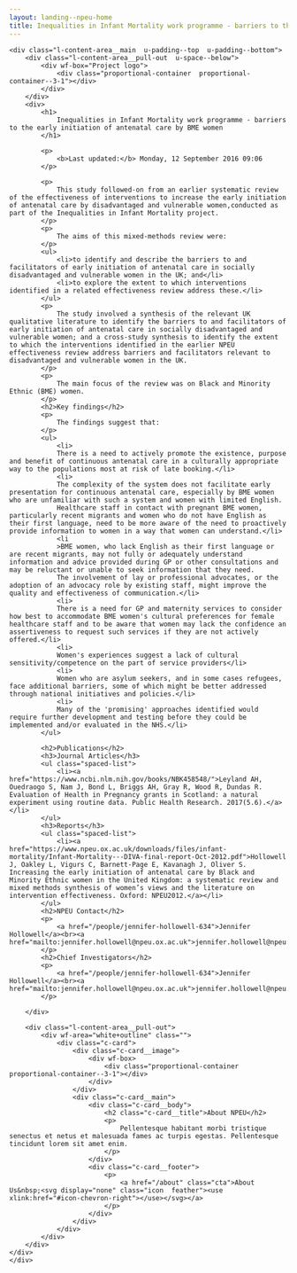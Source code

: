 ```yaml
---
layout: landing--npeu-home
title: Inequalities in Infant Mortality work programme - barriers to the early initiation of antenatal care by BME women
---
```

<div wf-area="white+outline" class="l-content-area  l-content-area--has-pull-outs">

    <div class="l-content-area__main  u-padding--top  u-padding--bottom">
        <div class="l-content-area__pull-out  u-space--below">
            <div wf-box="Project logo">
                <div class="proportional-container  proportional-container--3-1"></div>
            </div>
        </div>
        <div>
            <h1>
                Inequalities in Infant Mortality work programme - barriers to the early initiation of antenatal care by BME women
            </h1>
            
            <p>
                <b>Last updated:</b> Monday, 12 September 2016 09:06
            </p>

            <p>
                This study followed-on from an earlier systematic review of the effectiveness of interventions to increase the early initiation of antenatal care by disadvantaged and vulnerable women,conducted as part of the Inequalities in Infant Mortality project.
            </p>
            <p>
                The aims of this mixed-methods review were:
            </p>
            <ul>
                <li>to identify and describe the barriers to and facilitators of early initiation of antenatal care in socially disadvantaged and vulnerable women in the UK; and</li>
                <li>to explore the extent to which interventions identified in a related effectiveness review address these.</li>
            </ul>
            <p>
                The study involved a synthesis of the relevant UK qualitative literature to identify the barriers to and facilitators of early initiation of antenatal care in socially disadvantaged and vulnerable women; and a cross-study synthesis to identify the extent to which the interventions identified in the earlier NPEU effectiveness review address barriers and facilitators relevant to disadvantaged and vulnerable women in the UK.
            </p>
            <p>
                The main focus of the review was on Black and Minority Ethnic (BME) women.
            </p>
            <h2>Key findings</h2>
            <p>
                The findings suggest that:
            </p>
            <ul>
                <li>
                There is a need to actively promote the existence, purpose and benefit of continuous antenatal care in a culturally appropriate way to the populations most at risk of late booking.</li>
                <li>
                The complexity of the system does not facilitate early presentation for continuous antenatal care, especially by BME women who are unfamiliar with such a system and women with limited English.
                Healthcare staff in contact with pregnant BME women, particularly recent migrants and women who do not have English as their first language, need to be more aware of the need to proactively provide information to women in a way that women can understand.</li>
                <li
                >BME women, who lack English as their first language or are recent migrants, may not fully or adequately understand information and advice provided during GP or other consultations and may be reluctant or unable to seek information that they need.
                The involvement of lay or professional advocates, or the adoption of an advocacy role by existing staff, might improve the quality and effectiveness of communication.</li>
                <li>
                There is a need for GP and maternity services to consider how best to accommodate BME women's cultural preferences for female healthcare staff and to be aware that women may lack the confidence an assertiveness to request such services if they are not actively offered.</li>
                <li>
                Women's experiences suggest a lack of cultural sensitivity/competence on the part of service providers</li>
                <li>
                Women who are asylum seekers, and in some cases refugees, face additional barriers, some of which might be better addressed through national initiatives and policies.</li>
                <li>
                Many of the 'promising' approaches identified would require further development and testing before they could be implemented and/or evaluated in the NHS.</li>
            </ul>

            <h2>Publications</h2>
            <h3>Journal Articles</h3>
            <ul class="spaced-list">
                <li><a href="https://www.ncbi.nlm.nih.gov/books/NBK458548/">Leyland AH, Ouedraogo S, Nam J, Bond L, Briggs AH, Gray R, Wood R, Dundas R. Evaluation of Health in Pregnancy grants in Scotland: a natural experiment using routine data. Public Health Research. 2017(5.6).</a></li>
            </ul>
            <h3>Reports</h3>
            <ul class="spaced-list">
                <li><a href="https://www.npeu.ox.ac.uk/downloads/files/infant-mortality/Infant-Mortality---DIVA-final-report-Oct-2012.pdf">Hollowell J, Oakley L, Vigurs C, Barnett-Page E, Kavanagh J, Oliver S. Increasing the early initiation of antenatal care by Black and Minority Ethnic women in the United Kingdom: a systematic review and mixed methods synthesis of women’s views and the literature on intervention effectiveness. Oxford: NPEU2012.</a></li>
            </ul>
            <h2>NPEU Contact</h2>
            <p>
                <a href="/people/jennifer-hollowell-634">Jennifer Hollowell</a><br><a href="mailto:jennifer.hollowell@npeu.ox.ac.uk">jennifer.hollowell@npeu.ox.ac.uk</a>
            </p>
            <h2>Chief Investigators</h2>
            <p>
                <a href="/people/jennifer-hollowell-634">Jennifer Hollowell</a><br><a href="mailto:jennifer.hollowell@npeu.ox.ac.uk">jennifer.hollowell@npeu.ox.ac.uk</a>
            </p>

        </div>

        <div class="l-content-area__pull-out">
            <div wf-area="white+outline" class="">
                <div class="c-card">
                    <div class="c-card__image">
                        <div wf-box>
                            <div class="proportional-container  proportional-container--3-1"></div>
                        </div>
                    </div>
                    <div class="c-card__main">
                        <div class="c-card__body">
                            <h2 class="c-card__title">About NPEU</h2>
                            <p>
                                Pellentesque habitant morbi tristique senectus et netus et malesuada fames ac turpis egestas. Pellentesque tincidunt lorem sit amet enim.
                            </p>
                        </div>
                        <div class="c-card__footer">
                            <p>
                                <a href="/about" class="cta">About Us&nbsp;<svg display="none" class="icon  feather"><use xlink:href="#icon-chevron-right"></use></svg></a>
                            </p>
                        </div>
                    </div>
                </div>
            </div>
        </div>
    </div>
    </div>

</div>
